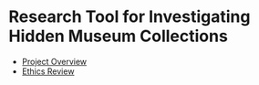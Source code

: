 Research Tool for Investigating Hidden Museum Collections
===

- [Project Overview](/docs/OVERVIEW.md)
- [Ethics Review](/docs/ETHICS.md)